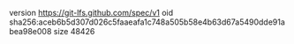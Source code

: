 version https://git-lfs.github.com/spec/v1
oid sha256:aceb6b5d307d026c5faaeafa1c748a505b58e4b63d67a5490dde91abea98e008
size 48426
